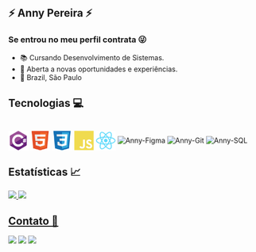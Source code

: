## ⚡ Anny Pereira ⚡ 
###
### Se entrou no meu perfil contrata 😜


 - 📚 Cursando Desenvolvimento de Sistemas.
 - 🧐 Aberta a novas oportunidades e experiências.
 - 📌 Brazil, São Paulo

 ##  Tecnologias 💻
<div style="display: inline_block"><br>
  <img align="center" alt="Anny-Csharp" height="40" width="40" src="https://raw.githubusercontent.com/devicons/devicon/master/icons/csharp/csharp-original.svg">
  <img align="center" alt="Anny-HTML" height="40" width="40" src="https://raw.githubusercontent.com/devicons/devicon/master/icons/html5/html5-original.svg">
  <img align="center" alt="Anny-CSS" height="40" width="40" src="https://raw.githubusercontent.com/devicons/devicon/master/icons/css3/css3-original.svg">
  <img align="center" alt="Anny-Js" height="40" width="40" src="https://raw.githubusercontent.com/devicons/devicon/master/icons/javascript/javascript-plain.svg">
  <img align="center" alt="Anny-React" height="40" width="40" src="https://raw.githubusercontent.com/devicons/devicon/master/icons/react/react-original.svg">
  <img align="center" alt="Anny-Figma" height="40" width="40" src="https://www.vectorlogo.zone/logos/figma/figma-icon.svg">
  <img align="center" alt="Anny-Git" height="40" width="40" src="https://www.vectorlogo.zone/logos/git-scm/git-scm-icon.svg">
  <img align="center" alt="Anny-SQL" height="40" width="40" src="https://www.svgrepo.com/show/331760/sql-database-generic.svg">
</div>

  ## Estatísticas 📈
<div>
  <a href="https://github.com/anny-pereira">
  <img height="180em" src="https://github-readme-stats.vercel.app/api?username=anny-pereira&show_icons=true&theme=midnight-purple&include_all_commits=true&count_private=true"/>
  <img height="180em" src="https://github-readme-stats.vercel.app/api/top-langs/?username=anny-pereira&layout=compact&langs_count=7&theme=midnight-purple"/>
</div>

  
  ## Contato 📌
  
<div>
  <a href="https://www.linkedin.com/in/anny-pereira-598620213/" target="_blank"><img src="https://img.shields.io/badge/-LinkedIn-%230077B5?style=for-the-badge&logo=linkedin&logoColor=white" target="_blank"></a>
  <a href = "mailto:isabelle.pereira04@gmail.com"><img src="https://img.shields.io/badge/-Gmail-%23333?style=for-the-badge&logo=gmail&logoColor=white" target="_blank"></a>
  <a href="https://instagram.com/pereira_gss" target="_blank"><img src="https://img.shields.io/badge/-Instagram-%23E4405F?style=for-the-badge&logo=instagram&logoColor=white" target="_blank"></a>
</div>
